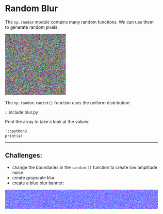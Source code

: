 
# Random Blur

The `np.random` module contains many random functions.
We can use them to generate random pixels:

![](../images/blur.png)

The `np.random.ranint()` function uses the uniform distribution:

:::include blur.py

Print the array to take a look at the values:

    :::python3
    print(a)

----

## Challenges:

* change the boundaries in the `randint()` function to create low amplitude noise
* create grayscale blur
* create a blue blur banner:

![](../images/blue_blur_banner.png)
